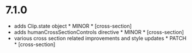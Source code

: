 7.1.0
=====

- adds Clip.state object * MINOR * [cross-section]
- adds humanCrossSectionControls directive * MINOR * [cross-section]
- various cross section related improvements and style updates * PATCH * [cross-section]